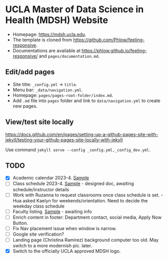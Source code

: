 # UCLA Master of Data Science in Health (MDSH) Website

- Homepage: <https://mdsh.ucla.edu>.
- The template is cloned from <https://github.com/Phlow/feeling-responsive>.
- Documentations are available at <https://phlow.github.io/feeling-responsive/> and `pages/documentation.md`.

## Edit/add pages

- Site title: `_config.yml` -> `title`.
- Menu bar: `_data/navigation.yml`.
- Homepage: `pages/pages-root-folder/index.md`.
- Add `.md` file into `pages` folder and link to `data/navigation.yml` 
  to create new pages.

## View/test site locally

<https://docs.github.com/en/pages/setting-up-a-github-pages-site-with-jekyll/testing-your-github-pages-site-locally-with-jekyll>

Use command `jekyll serve --config _config.yml,_config_dev.yml`.

## TODO

* [x] Academic calendar 2023-4. [Sample](https://static1.squarespace.com/static/5d279b884a66f90001eed359/t/61d8992306898f3b553a0889/1641584931337/HP+Calendar+22-23.pdf)  
* [ ] Class schedule 2023-4. [Sample](https://static1.squarespace.com/static/5d279b884a66f90001eed359/t/62fe62f6bbdf7e6fe7283224/1660838647179/22-23+HP+Course+Schedule.pdf)  - designed doc, awaiting schedule/instructor details
* [ ] Work with Ruzanna to request classrooms once class schedule is set.   - Hua asked Kaelyn for weekends/orientation. Need to decide the weekday class schedule
* [ ] Faculty listing. [Sample](https://www.mphhp.ph.ucla.edu/faculty)  - awaiting info
* [ ] Enrich content in footer: Department contact, social media, Apply Now Button.  
* [ ] Fix Nav placement issue when window is narrow.  
* [ ] Google site verification?  
* [ ] Landing page (Christina Ramirez) background computer too old. May switch to a more modernish pic. later.
* [x] Switch to the officially UCLA approved MDSH logo.  
